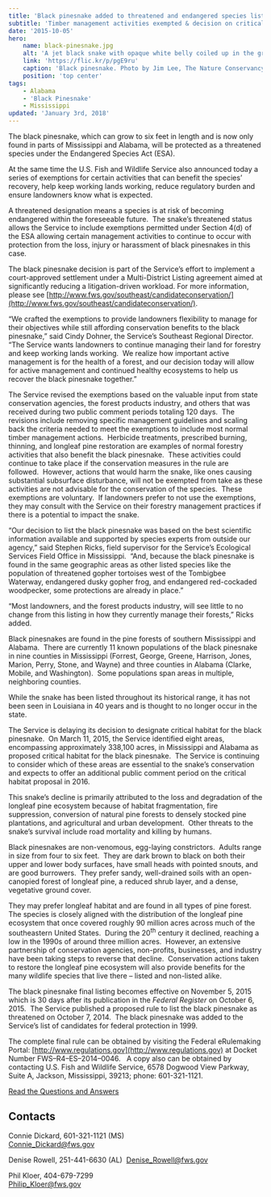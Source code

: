 ```yaml
---
title: 'Black pinesnake added to threatened and endangered species list'
subtitle: 'Timber management activities exempted & decision on critical habitat delayed to 2016'
date: '2015-10-05'
hero:
    name: black-pinesnake.jpg
    alt: 'A jet black snake with opaque white belly coiled up in the grass.'
    link: 'https://flic.kr/p/pgE9ru'
    caption: 'Black pinesnake. Photo by Jim Lee, The Nature Conservancy.'
    position: 'top center'
tags:
    - Alabama
    - 'Black Pinesnake'
    - Mississippi
updated: 'January 3rd, 2018'
---
```


The black pinesnake, which can grow to six feet in length and is now only found in parts of Mississippi and Alabama, will be protected as a threatened species under the Endangered Species Act (ESA).

At the same time the U.S. Fish and Wildlife Service also announced today a series of exemptions for certain activities that can benefit the species’ recovery, help keep working lands working, reduce regulatory burden and ensure landowners know what is expected.

A threatened designation means a species is at risk of becoming endangered within the foreseeable future.  The snake’s threatened status allows the Service to include exemptions permitted under Section 4(d) of the ESA allowing certain management activities to continue to occur with protection from the loss, injury or harassment of black pinesnakes in this case.  

The black pinesnake decision is part of the Service’s effort to implement a court-approved settlement under a Multi-District Listing agreement aimed at significantly reducing a litigation-driven workload. For more information, please see [http://www.fws.gov/southeast/candidateconservation/](http://www.fws.gov/southeast/candidateconservation/).

“We crafted the exemptions to provide landowners flexibility to manage for their objectives while still affording conservation benefits to the black pinesnake,” said Cindy Dohner, the Service’s Southeast Regional Director.  “The Service wants landowners to continue managing their land for forestry and keep working lands working.  We realize how important active management is for the health of a forest, and our decision today will allow for active management and continued healthy ecosystems to help us recover the black pinesnake together.”  

The Service revised the exemptions based on the valuable input from state conservation agencies, the forest products industry, and others that was received during two public comment periods totaling 120 days.  The revisions include removing specific management guidelines and scaling back the criteria needed to meet the exemptions to include most normal timber management actions.  Herbicide treatments, prescribed burning, thinning, and longleaf pine restoration are examples of normal forestry activities that also benefit the black pinesnake.  These activities could continue to take place if the conservation measures in the rule are followed.  However, actions that would harm the snake, like ones causing substantial subsurface disturbance, will not be exempted from take as these activities are not advisable for the conservation of the species.  These exemptions are voluntary.  If landowners prefer to not use the exemptions, they may consult with the Service on their forestry management practices if there is a potential to impact the snake.

“Our decision to list the black pinesnake was based on the best scientific information available and supported by species experts from outside our agency,” said Stephen Ricks, field supervisor for the Service’s Ecological Services Field Office in Mississippi.  “And, because the black pinesnake is found in the same geographic areas as other listed species like the population of threatened gopher tortoises west of the Tombigbee Waterway, endangered dusky gopher frog, and endangered red-cockaded woodpecker, some protections are already in place.”

“Most landowners, and the forest products industry, will see little to no change from this listing in how they currently manage their forests,” Ricks added.

Black pinesnakes are found in the pine forests of southern Mississippi and Alabama.  There are currently 11 known populations of the black pinesnake in nine counties in Mississippi (Forrest, George, Greene, Harrison, Jones, Marion, Perry, Stone, and Wayne) and three counties in Alabama (Clarke, Mobile, and Washington).  Some populations span areas in multiple, neighboring counties. 

While the snake has been listed throughout its historical range, it has not been seen in Louisiana in 40 years and is thought to no longer occur in the state.

The Service is delaying its decision to designate critical habitat for the black pinesnake.  On March 11, 2015, the Service identified eight areas, encompassing approximately 338,100 acres, in Mississippi and Alabama as proposed critical habitat for the black pinesnake.  The Service is continuing to consider which of these areas are essential to the snake’s conservation and expects to offer an additional public comment period on the critical habitat proposal in 2016.

This snake’s decline is primarily attributed to the loss and degradation of the longleaf pine ecosystem because of habitat fragmentation, fire suppression, conversion of natural pine forests to densely stocked pine plantations, and agricultural and urban development.  Other threats to the snake’s survival include road mortality and killing by humans.

Black pinesnakes are non-venomous, egg-laying constrictors.  Adults range in size from four to six feet.  They are dark brown to black on both their upper and lower body surfaces, have small heads with pointed snouts, and are good burrowers.  They prefer sandy, well-drained soils with an open-canopied forest of longleaf pine, a reduced shrub layer, and a dense, vegetative ground cover. 

They may prefer longleaf habitat and are found in all types of pine forest.  The species is closely aligned with the distribution of the longleaf pine ecosystem that once covered roughly 90 million acres across much of the southeastern United States.  During the 20<sup>th</sup> century it declined, reaching a low in the 1990s of around three million acres.  However, an extensive partnership of conservation agencies, non-profits, businesses, and industry have been taking steps to reverse that decline.  Conservation actions taken to restore the longleaf pine ecosystem will also provide benefits for the many wildlife species that live there – listed and non-listed alike.

The black pinesnake final listing becomes effective on November 5, 2015 which is 30 days after its publication in the _Federal Register_ on October 6, 2015.  The Service published a proposed rule to list the black pinesnake as threatened on October 7, 2014.  The black pinesnake was added to the Service’s list of candidates for federal protection in 1999.  

The complete final rule can be obtained by visiting the Federal eRulemaking Portal: [http://www.regulations.gov](http://www.regulations.gov) at Docket Number FWS–R4–ES–2014–0046.   A copy also can be obtained by contacting U.S. Fish and Wildlife Service, 6578 Dogwood View Parkway, Suite A, Jackson, Mississippi, 39213; phone: 601-321-1121.

[Read the Questions and Answers](/pdf/black-pinesnake-final-listing-faq.pdf)

## Contacts

Connie Dickard, 601-321-1121 (MS)  
[Connie_Dickard@fws.gov](mailto:Connie_Dickard@fws.gov)

Denise Rowell, 251-441-6630 (AL)  
[Denise_Rowell@fws.gov](mailto:Denise_Rowell@fws.gov)

Phil Kloer, 404-679-7299  
[Philip_Kloer@fws.gov](mailto:Philip_Kloer@fws.gov)
